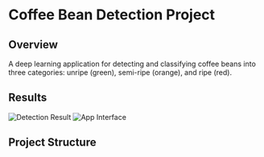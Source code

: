 # Coffee Bean Detection Project

## Overview
A deep learning application for detecting and classifying coffee beans into three categories: unripe (green), semi-ripe (orange), and ripe (red).

## Results
![Detection Result](results/result1.jpg)
![App Interface](results/result2.jpg)

## Project Structure 